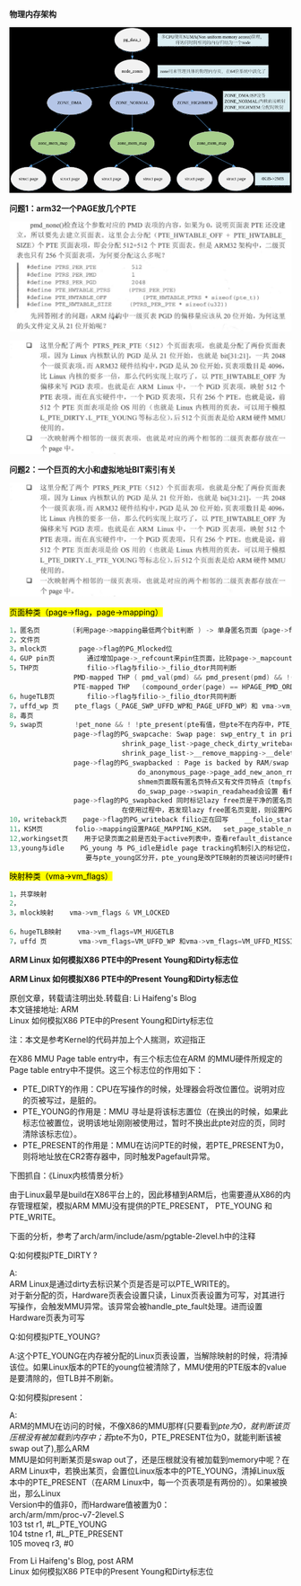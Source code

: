**物理内存架构**

![](./image/1.PNG)

**问题1：arm32一个PAGE放几个PTE**

![](./image/2.PNG)

![](./image/3.PNG)

**问题2：一个巨页的大小和虚拟地址BIT索引有关**

![](./image/3.PNG)

<mark>页面种类（page->flag，page->mapping）</mark>

```c
1，匿名页        (利用page->mapping最低两个bit判断 ) -> 单身匿名页面（page->flag的PG_anon_exclusive位）
2，文件页
3，mlock页        page->flag的PG_Mlocked位
4，GUP pin页        通过增加page->_refcount来pin住页面，比较page->_mapcount和page->_refcount来判断页面是否被pin住
5，THP页            filio->flag与filio->_filio_dtor共同判断    
                PMD-mapped THP ( pmd_val(pmd) && pmd_present(pmd) && !(pmd_val(pmd) & PMD_TABLE_BIT);)   
                PTE-mapped THP   (compound_order(page) == HPAGE_PMD_ORDER  并且pmd_trans_huge（pmd)不成立)
6，hugeTLB页        filio->flag与filio->_filio_dtor共同判断
7，uffd_wp 页    pte_flags（_PAGE_SWP_UFFD_WP和_PAGE_UFFD_WP）和 vma->vm_flags 的 VM_UFFD_WP
8，毒页
9，swap页        !pet_none && ! !pte_present(pte有值，但pte不在内存中，PTE_VALID | PTE_PROT_NONE置位)
                page->flag的PG_swapcache: Swap page: swp_entry_t in private    shrink_page_list->add_to_swap  设置，
                            shrink_page_list->page_check_dirty_writeback 或 shrink_page_list->page_out回写
                            shrink_page_list->__remove_mapping->__delete_from_swap_cache，再清除
                page->flag的PG_swapbacked : Page is backed by RAM/swap 页面可以被swap到磁盘，一般匿名页面都会设置
                                do_anonymous_page->page_add_new_anon_rmap会设置
                                shmem页面既有匿名页特点又有文件页特点（tmpfs），但是由于它有swap特性，它会加入到匿名的lru中
                                do_swap_page->swapin_readahead会设置 看folio_is_file_lru（）的注释
                page->flag的PG_swapbacked 同时标记lazy free页是干净的匿名页，相比普通的匿名页，lazy free页清除了PG_swapbacked
                            在使用过程中，若发现lazy free匿名页变脏，则设置PG_swapbacked
10，writeback页    page->flag的PG_writeback filio正在回写    __folio_start_writeback设置
11，KSM页        folio->mapping设置PAGE_MAPPING_KSM，  set_page_stable_node加入稳定树时设置
12,workingset页    用于记录页面之前是否处于active列表中，查看refault_distance笔记
13,young与idle    PG_young 与 PG_idle是idle page tracking机制引入的标记位，用于追踪这个页最近是否被访问过
                   要与pte_young区分开，pte_young是改PTE映射的页被访问时硬件自动
```

<mark>映射种类（vma->vm_flags）</mark>

```c
1，共享映射
2，
3，mlock映射    vma->vm_flags & VM_LOCKED

6，hugeTLB映射    vma->vm_flags=VM_HUGETLB
7，uffd 页        vma->vm_flags=VM_UFFD_WP 和vma->vm_flags=VM_UFFD_MISSING
```

**ARM Linux 如何模拟X86 PTE中的Present Young和Dirty标志位**

**ARM Linux 如何模拟X86 PTE中的Present Young和Dirty标志位**

原创文章，转载请注明出处.转载自: Li Haifeng's Blog  
本文链接地址: ARM  
Linux 如何模拟X86 PTE中的Present Young和Dirty标志位

注：本文是参考Kernel的代码并加上个人揣测，欢迎指正

在X86 MMU Page table entry中，有三个标志位在ARM 的MMU硬件所规定的Page table entry中不提供。这三个标志位的作用如下：

- PTE_DIRTY的作用：CPU在写操作的时候，处理器会将改位置位。说明对应的页被写过，是脏的。
- PTE_YOUNG的作用是：MMU 寻址是将该标志置位（在换出的时候，如果此标志位被置位，说明该地址刚刚被使用过，暂时不换出此pte对应的页，同时清除该标志位）。
- PTE_PRESENT的作用是：MMU在访问PTE的时候，若PTE_PRESENT为0，则将地址放在CR2寄存器中，同时触发Pagefault异常。

下图抓自：《Linux内核情景分析》

由于Linux最早是build在X86平台上的，因此移植到ARM后，也需要遵从X86的内存管理框架，模拟ARM MMU没有提供的PTE_PRESENT， PTE_YOUNG 和PTE_WRITE。

下面的分析，参考了arch/arm/include/asm/pgtable-2level.h中的注释

Q:如何模拟PTE_DIRTY ?

A:  
ARM Linux是通过dirty去标识某个页是否是可以PTE_WRITE的。  
对于新分配的页，Hardware页表会设置只读，Linux页表设置为可写，对其进行写操作，会触发MMU异常。该异常会被handle_pte_fault处理。进而设置Hardware页表为可写

Q:如何模拟PTE_YOUNG?

A:这个PTE_YOUNG在内存被分配的Linux页表设置，当解除映射的时候，将清掉该位。如果Linux版本的PTE的young位被清除了，MMU使用的PTE版本的value是要清除的，但TLB并不刷新。

Q:如何模拟present：

A:  
ARM的MMU在访问的时候，不像X86的MMU那样(只要看到*pte为0，就判断该页压根没有被加载到内存中；若*pte不为0，PTE_PRESENT位为0，就能判断该被swap out了),那么ARM  
MMU是如何判断某页是swap out了，还是压根就没有被加载到memory中呢？在ARM Linux中，若换出某页，会置位Linux版本中的PTE_YOUNG，清掉Linux版本中的PTE_PRESENT（在ARM Linux中，每一个页表项是有两份的）。如果被换出，那么Linux  
Version中的值非0，而Hardware值被置为0：  
arch/arm/mm/proc-v7-2level.S  
103 tst r1, #L_PTE_YOUNG  
104 tstne r1, #L_PTE_PRESENT  
105 moveq r3, #0

From Li Haifeng's Blog, post ARM  
Linux 如何模拟X86 PTE中的Present Young和Dirty标志位
